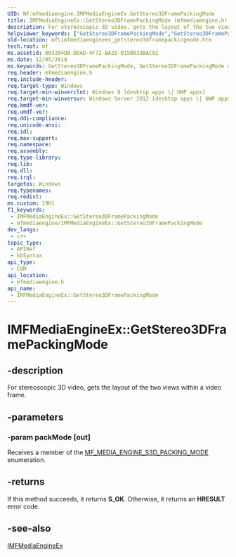 ```yaml
---
UID: NF:mfmediaengine.IMFMediaEngineEx.GetStereo3DFramePackingMode
title: IMFMediaEngineEx::GetStereo3DFramePackingMode (mfmediaengine.h)
description: For stereoscopic 3D video, gets the layout of the two views within a video frame.
helpviewer_keywords: ["GetStereo3DFramePackingMode","GetStereo3DFramePackingMode method [Media Foundation]","GetStereo3DFramePackingMode method [Media Foundation]","IMFMediaEngineEx interface","IMFMediaEngineEx interface [Media Foundation]","GetStereo3DFramePackingMode method","IMFMediaEngineEx.GetStereo3DFramePackingMode","IMFMediaEngineEx::GetStereo3DFramePackingMode","mf.imfmediaengineex_getstereo3dframepackingmode","mfmediaengine/IMFMediaEngineEx::GetStereo3DFramePackingMode"]
old-location: mf\imfmediaengineex_getstereo3dframepackingmode.htm
tech.root: mf
ms.assetid: 003204DB-DDAD-4F72-BA25-015B033BAC92
ms.date: 12/05/2018
ms.keywords: GetStereo3DFramePackingMode, GetStereo3DFramePackingMode method [Media Foundation], GetStereo3DFramePackingMode method [Media Foundation],IMFMediaEngineEx interface, IMFMediaEngineEx interface [Media Foundation],GetStereo3DFramePackingMode method, IMFMediaEngineEx.GetStereo3DFramePackingMode, IMFMediaEngineEx::GetStereo3DFramePackingMode, mf.imfmediaengineex_getstereo3dframepackingmode, mfmediaengine/IMFMediaEngineEx::GetStereo3DFramePackingMode
req.header: mfmediaengine.h
req.include-header: 
req.target-type: Windows
req.target-min-winverclnt: Windows 8 [desktop apps \| UWP apps]
req.target-min-winversvr: Windows Server 2012 [desktop apps \| UWP apps]
req.kmdf-ver: 
req.umdf-ver: 
req.ddi-compliance: 
req.unicode-ansi: 
req.idl: 
req.max-support: 
req.namespace: 
req.assembly: 
req.type-library: 
req.lib: 
req.dll: 
req.irql: 
targetos: Windows
req.typenames: 
req.redist: 
ms.custom: 19H1
f1_keywords:
 - IMFMediaEngineEx::GetStereo3DFramePackingMode
 - mfmediaengine/IMFMediaEngineEx::GetStereo3DFramePackingMode
dev_langs:
 - c++
topic_type:
 - APIRef
 - kbSyntax
api_type:
 - COM
api_location:
 - mfmediaengine.h
api_name:
 - IMFMediaEngineEx::GetStereo3DFramePackingMode
---
```


# IMFMediaEngineEx::GetStereo3DFramePackingMode


## -description

For stereoscopic 3D video, gets the layout of the two views within a video frame.

## -parameters

### -param packMode [out]

Receives a member of the <a href="/windows/desktop/api/mfmediaengine/ne-mfmediaengine-mf_media_engine_s3d_packing_mode">MF_MEDIA_ENGINE_S3D_PACKING_MODE</a> enumeration.

## -returns

If this method succeeds, it returns <b xmlns:loc="http://microsoft.com/wdcml/l10n">S_OK</b>. Otherwise, it returns an <b xmlns:loc="http://microsoft.com/wdcml/l10n">HRESULT</b> error code.

## -see-also

<a href="/windows/desktop/api/mfmediaengine/nn-mfmediaengine-imfmediaengineex">IMFMediaEngineEx</a>

